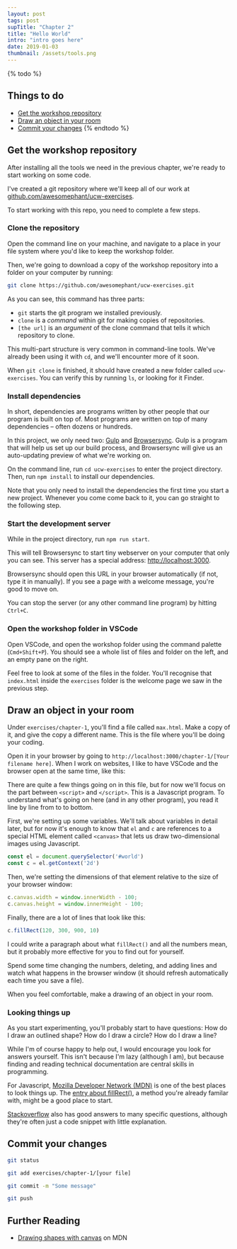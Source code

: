 ```yaml
---
layout: post
tags: post
supTitle: "Chapter 2"
title: "Hello World"
intro: "intro goes here"
date: 2019-01-03
thumbnail: /assets/tools.png
---
```


{% todo %}

## Things to do
- [Get the workshop repository](#get-the-work­shop-repos­i­tory)
- [Draw an object in your room](#draw-an-ob­ject-in-your-room)
- [Commit your changes](#commit-your-changes)
{% endtodo %}


## Get the workshop repository
After installing all the tools we need in the previous chapter, we're ready to start working on some code.

I've created a git repository where we'll keep all of our work at [github.com/awesomephant/ucw-exercises](https://github.com/awesomephant/ucw-exercises).

To start working with this repo, you need to complete a few steps.

### Clone the repository

Open the command line on your machine, and navigate to a place in your file system where you'd like to keep the workshop folder.

Then, we're going to download a copy of the workshop repository into a folder on your computer by running:

```bash
git clone https://github.com/awesomephant/ucw-exercises.git
``` 

As you can see, this command has three parts:
- ```git``` starts the git program we installed previously.
- ```clone``` is a *command* within git for making copies of repositories.
- ```[the url]``` is an *argument* of the clone command that tells it which repository to clone.

This multi-part structure is very common in command-line tools. We've already been using it with ```cd```, and we'll encounter more of it soon.

When ```git clone``` is finished, it should have created a new folder called ```ucw-exercises```. You can verify this by running ```ls```, or looking for it Finder.

### Install dependencies
In short, dependencies are programs written by other people that our program is built on top of. Most programs are written on top of many dependencies – often dozens or hundreds.

In this project, we only need two: [Gulp](https://gulpjs.com/) and [Browsersync](https://www.browsersync.io/). Gulp is a program that will help us set up our build process, and Browsersync will give us an auto-updating preview of what we're working on. 

On the command line, run ```cd ucw-exercises``` to enter the project directory. Then, run ```npm install``` to install our dependencies.

Note that you only need to install the dependencies the first time you start a new project. Whenever you come come back to it, you can go straight to the following step.

### Start the development server
While in the project directory, run ```npm run start```.

This will tell Browsersync to start tiny webserver on your computer that only you can see. This server has a special address: [http://localhost:3000](http://localhost:3000).

Browsersync should open this URL in your browser automatically (if not, type it in manually). If you see a page with a welcome message, you're good to move on.

You can stop the server (or any other command line program) by hitting ```Ctrl+C```.

### Open the workshop folder in VSCode
Open VSCode, and open the workshop folder using the command palette (```Cmd+Shift+P```). You should see a whole list of files and folder on the left, and an empty pane on the right.

Feel free to look at some of the files in the folder. You'll recognise that ```index.html``` inside the ```exercises``` folder is the welcome page we saw in the previous step.

## Draw an object in your room
Under ```exercises/chapter-1```, you'll find a file called ```max.html```. Make a copy of it, and give the copy a different name. This is the file where you'll be doing your coding.

Open it in your browser by going to ```http://localhost:3000/chapter-1/[Your filename here]```. When I work on websites, I like to have VSCode and the browser open at the same time, like this:


There are quite a few things going on in this file, but for now we'll focus on the part between ```<script>``` and ```</script>```. This is a Javascript program. To understand what's going on here (and in any other program), you read it line by line from to to bottom.

First, we're setting up some variables. We'll talk about variables in detail later, but for now it's enough to know that ```el``` and ```c``` are references to a special HTML element called ```<canvas>``` that lets us draw two-dimensional images using Javascript.

```js
const el = document.querySelector('#world')
const c = el.getContext('2d')
```

Then, we're setting the dimensions of that element relative to the size of your browser window:

```js
c.canvas.width = window.innerWidth - 100;
c.canvas.height = window.innerHeight - 100;
```
Finally, there are a lot of lines that look like this:

```js
c.fillRect(120, 300, 900, 10)
```

I could write a paragraph about what ```fillRect()``` and all the numbers mean, but it probably more effective for you to find out for yourself.

Spend some time changing the numbers, deleting, and adding lines and watch what happens in the browser window (it should refresh automatically each time you save a file).

When you feel comfortable, make a drawing of an object in your room.

### Looking things up
As you start experimenting, you'll probably start to have questions: How do I draw an outlined shape? How do I draw a circle? How do I draw a line?

While I'm of course happy to help out, I would encourage you look for answers yourself. This isn't because I'm lazy (although I am), but because finding and reading technical documentation are central skills in programming.

For Javascript, [Mozilla Developer Network (MDN)](https://developer.mozilla.org/en-US/) is one of the best places to look things up. The [entry about fillRect()](https://developer.mozilla.org/en-US/docs/Web/API/CanvasRenderingContext2D/fillRect), a method you're already familar with, might be a good place to start.

[Stackoverflow](https://stackoverflow.com/) also has good answers to many specific questions, although they're often just a code snippet with little explanation.

## Commit your changes



```bash
git status
```

```bash
git add exercises/chapter-1/[your file]
```

```bash
git commit -m "Some message"
```

```bash
git push
```

## Further Reading

- [Drawing shapes with canvas](https://developer.mozilla.org/en-US/docs/Web/API/Canvas_API/Tutorial/Drawing_shapes) on MDN
